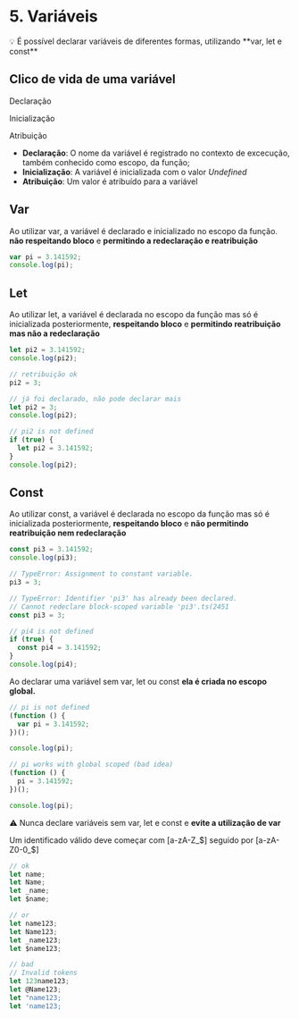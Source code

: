 # 5. Variáveis

<aside>
💡 É possível declarar variáveis de diferentes formas, utilizando **var, let e const**

</aside>

## Clico de vida de uma variável

Declaração

Inicialização

Atribuição

- **Declaração**: O nome da variável é registrado no contexto de excecução, também conhecido como escopo, da função;
- **Inicialização**: A variável é inicializada com o valor _Undefined_
- **Atribuição**: Um valor é atribuído para a variável

## Var

Ao utilizar var, a variável é declarado e inicializado no escopo da função. **não respeitando bloco** e **permitindo a redeclaração e reatribuição**

```jsx
var pi = 3.141592;
console.log(pi);
```

## Let

Ao utilizar let, a variável é declarada no escopo da função mas só é inicializada posteriormente, **respeitando bloco** e **permitindo reatribuição mas não a redeclaração**

```jsx
let pi2 = 3.141592;
console.log(pi2);

// retribuição ok
pi2 = 3;

// já foi declarado, não pode declarar mais
let pi2 = 3;
console.log(pi2);

// pi2 is not defined
if (true) {
  let pi2 = 3.141592;
}
console.log(pi2);
```

## Const

Ao utilizar const, a variável é declarada no escopo da função mas só é inicializada posteriormente, **respeitando bloco** e **não permitindo reatribuição nem redeclaração**

```jsx
const pi3 = 3.141592;
console.log(pi3);

// TypeError: Assignment to constant variable.
pi3 = 3;

// TypeError: Identifier 'pi3' has already been declared.
// Cannot redeclare block-scoped variable 'pi3'.ts(2451
const pi3 = 3;

// pi4 is not defined
if (true) {
  const pi4 = 3.141592;
}
console.log(pi4);
```

Ao declarar uma variável sem var, let ou const **ela é criada no escopo global.**

```jsx
// pi is not defined
(function () {
  var pi = 3.141592;
})();

console.log(pi);

// pi works with global scoped (bad idea)
(function () {
  pi = 3.141592;
})();

console.log(pi);
```

⚠️ Nunca declare variáveis sem var, let e const e **evite a utilização de var**

Um identificado válido deve começar com [a-zA-Z_$] seguido por [a-zA-Z0-0_$]

```jsx
// ok
let name;
let Name;
let _name;
let $name;

// or
let name123;
let Name123;
let _name123;
let $name123;

// bad
// Invalid tokens
let 123name123;
let @Name123;
let "name123;
let 'name123;
```
